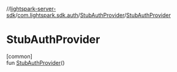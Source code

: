 //[lightspark-server-sdk](../../../index.md)/[com.lightspark.sdk.auth](../index.md)/[StubAuthProvider](index.md)/[StubAuthProvider](-stub-auth-provider.md)

# StubAuthProvider

[common]\
fun [StubAuthProvider](-stub-auth-provider.md)()
